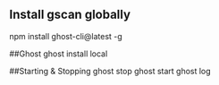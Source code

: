 


## Install gscan globally
npm install ghost-cli@latest -g

##Ghost
ghost install local  

##Starting & Stopping
ghost stop
ghost start
ghost log